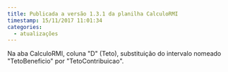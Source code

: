 ```yaml
---
title: Publicada a versão 1.3.1 da planilha CalculoRMI
timestamp: 15/11/2017 11:01:34
categories:
  - atualizações
---
```


Na aba CalculoRMI, coluna "D" (Teto), substituição do intervalo nomeado "TetoBeneficio" por "TetoContribuicao".